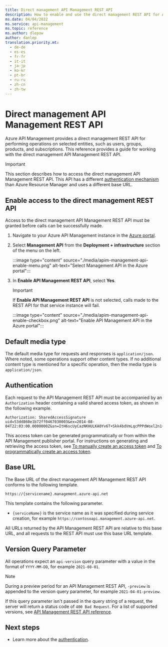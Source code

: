```yaml
---
title: Direct management API Management REST API
description: How to enable and use the direct management REST API for Azure API Management. This API can bypass some limitations of Azure Resource Manager.
ms.date: 04/04/2022
ms.service: api-management
ms.topic: reference
ms.author: dlepow
author: danlep
translation.priority.mt: 
  - de-de
  - es-es
  - fr-fr
  - it-it
  - ja-jp
  - ko-kr
  - pt-br
  - ru-ru
  - zh-cn
  - zh-tw
---
```

# Direct management API Management REST API

Azure API Management provides a direct management REST API for performing operations on selected entities, such as users, groups, products, and subscriptions. This reference provides a guide for working with the direct management API Management REST API.  

>[!IMPORTANT]
>This section describes how to access the direct management API Management REST API. This API has a different [authentication mechanism](./Azure-API-Management-REST-API-Authentication.md) than Azure Resource Manager and uses a different base URL.
  
  

##  <a name="EnableRESTAPI"></a> Enable access to the direct management REST API  
 Access to the direct management API Management REST API must be granted before calls can be successfully made.

1. Navigate to your Azure API Management instance in the [Azure portal](https://portal.azure.com).  
1. Select **Management API** from the **Deployment + infrastructure** section of the menu on the left.

    :::image type="content" source="./media/apim-management-api-enable-menu.png" alt-text="Select Management API in the Azure portal":::

1. In **Enable API Management REST API**, select **Yes**.  
  
    > [!IMPORTANT]
    > If **Enable API Management REST API** is not selected, calls made to the REST API for that service instance will fail.  

    :::image type="content" source="./media/apim-management-api-enable-checkbox.png" alt-text="Enable API Management API in the Azure portal":::

##  <a name="DefaultMediaType"></a> Default media type  
 The default media type for requests and responses is `application/json`. Where noted, some operations support other content types. If no additional content type is mentioned for a specific operation, then the media type is `application/json`.  
  
##  <a name="Authentication"></a> Authentication  
 Each request to the API Management REST API must be accompanied by an `Authorization` header containing a valid shared access token, as shown in the following example.  
  
```
Authorization: SharedAccessSignature uid=53dd860e1b72ff0467030003&ex=2014-08-04T22:03:00.0000000Z&sn=ItH6scUyCazNKHULKA0Yv6T+Skk4bdVmLqcPPPdWoxl2n1+rVbhKlplFrqjkoUFRr0og4wjeDz4yfThC82OjfQ==  
```
  
 This access token can be generated programmatically or from within the API Management publisher portal. For instructions on generating and retrieving the access token, see [To manually create an access token](../ApiManagementREST/Azure-API-Management-REST-API-Authentication.md#ManuallyCreateToken) and [To programmatically create an access token](../ApiManagementREST/Azure-API-Management-REST-API-Authentication.md#ProgrammaticallyCreateToken).  
  
##  <a name="BaseURL"></a> Base URL  
 The Base URL of the direct management API Management REST API conforms to the following template.  
  
 `https://{servicename}.management.azure-api.net`  
  
 This template contains the following parameter.  
  
-   `{serviceName}` is the service name as it was specified during service creation, for example `https://contosoapi.management.azure-api.net`.  
  
 All URLs returned by the API Management REST API are relative to this base URL, and all requests to the REST API must use this base URL template.  
  
##  <a name="VersionQueryParameter"></a> Version Query Parameter  
 All operations expect an `api-version` query parameter with a value in the format of `YYYY-MM-DD`, for example `2021-08-01`.  
  
> [!NOTE]
> During a preview period for an API Management REST API, `-preview` is appended to the version query parameter, for example `2021-04-01-preview`.  
  
 If this query parameter isn't passed in the query string of a request, the server will return a status code of `400 Bad Request`. For a list of supported versions, see [API Management REST API reference](/rest/api/apimanagement/). 
  
## Next steps

- Learn more about the [authentication](../ApiManagementREST/Azure-API-Management-REST-API-Authentication.md).
